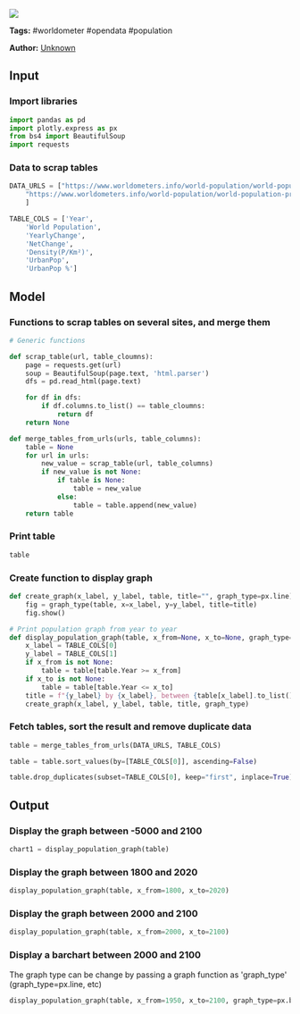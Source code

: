 <a href="https://app.naas.ai/user-redirect/naas/downloader?url=https://raw.githubusercontent.com/jupyter-naas/awesome-notebooks/master/Worldometer/Worldometer_World_population_evolution_and_projections.ipynb" target="_parent"><img src="https://naasai-public.s3.eu-west-3.amazonaws.com/open_in_naas.svg"/></a>

**Tags:** #worldometer #opendata #population

**Author:** [Unknown](https://www.linkedin.com/company/naas-ai/)

## Input

### Import libraries


```python
import pandas as pd
import plotly.express as px
from bs4 import BeautifulSoup
import requests
```

### Data to scrap tables


```python
DATA_URLS = ["https://www.worldometers.info/world-population/world-population-by-year/",
    "https://www.worldometers.info/world-population/world-population-projections/"
    ]

TABLE_COLS = ['Year',
    'World Population',
    'YearlyChange',
    'NetChange',
    'Density(P/Km²)',
    'UrbanPop',
    'UrbanPop %']
```

## Model

### Functions to scrap tables on several sites, and merge them


```python
# Generic functions

def scrap_table(url, table_cloumns):
    page = requests.get(url)
    soup = BeautifulSoup(page.text, 'html.parser')
    dfs = pd.read_html(page.text)

    for df in dfs:
        if df.columns.to_list() == table_cloumns:
            return df
    return None

def merge_tables_from_urls(urls, table_columns):
    table = None
    for url in urls:
        new_value = scrap_table(url, table_columns)
        if new_value is not None:
            if table is None:
                table = new_value
            else:
                table = table.append(new_value)
    return table
```

### Print table


```python
table
```

### Create function to display graph


```python
def create_graph(x_label, y_label, table, title="", graph_type=px.line):
    fig = graph_type(table, x=x_label, y=y_label, title=title)
    fig.show()
```


```python
# Print population graph from year to year
def display_population_graph(table, x_from=None, x_to=None, graph_type=px.line):
    x_label = TABLE_COLS[0]
    y_label = TABLE_COLS[1]
    if x_from is not None:
        table = table[table.Year >= x_from]
    if x_to is not None:
        table = table[table.Year <= x_to]
    title = f"{y_label} by {x_label}, between {table[x_label].to_list()[-1]} and {table[x_label].to_list()[0]}"
    create_graph(x_label, y_label, table, title, graph_type)
```

### Fetch tables, sort the result and remove duplicate data


```python
table = merge_tables_from_urls(DATA_URLS, TABLE_COLS)

table = table.sort_values(by=[TABLE_COLS[0]], ascending=False)

table.drop_duplicates(subset=TABLE_COLS[0], keep="first", inplace=True)
```

## Output

### Display the graph between -5000 and 2100


```python
chart1 = display_population_graph(table)
```

### Display the graph between 1800 and 2020


```python
display_population_graph(table, x_from=1800, x_to=2020)
```

### Display the graph between 2000 and 2100


```python
display_population_graph(table, x_from=2000, x_to=2100)
```

### Display a barchart between 2000 and 2100 

The graph type can be change by passing a graph function as 'graph_type' (graph_type=px.line, etc)


```python
display_population_graph(table, x_from=1950, x_to=2100, graph_type=px.bar)
```
